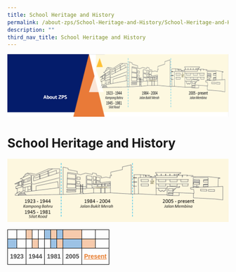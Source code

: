 ```yaml
---
title: School Heritage and History
permalink: /about-zps/School-Heritage-and-History/School-Heritage-and-History/
description: ""
third_nav_title: School Heritage and History
---
```



![](/images/AboutUs.png)

School Heritage and History
===========================

![](/images/ZPSImage.png)

<style type="text/css">
.tg  {border-collapse:collapse;border-spacing:0;}
.tg td{border-color:black;border-style:solid;border-width:1px;font-family:Arial, sans-serif;font-size:14px;
  overflow:hidden;padding:10px 5px;word-break:normal;}
.tg th{border-color:black;border-style:solid;border-width:1px;font-family:Arial, sans-serif;font-size:14px;
  font-weight:normal;overflow:hidden;padding:10px 5px;word-break:normal;}
.tg .tg-gpqx{color:#4C4C4C;font-weight:bold;text-align:left;vertical-align:top}
.tg .tg-ybr3{background-color:#F7CAAC;color:#4C4C4C;font-weight:bold;text-align:left;vertical-align:top}
.tg .tg-9jx3{background-color:#9CC2E5;color:#4C4C4C;font-weight:bold;text-align:left;vertical-align:top}
.tg .tg-0lax{text-align:left;vertical-align:top}
</style>
<table class="tg">
<thead>
  <tr>
    <th class="tg-gpqx"> </th>
    <th class="tg-gpqx"> </th>
    <th class="tg-ybr3"> </th>
    <th class="tg-gpqx"> </th>
    <th class="tg-gpqx"> </th>
    <th class="tg-9jx3"> </th>
    <th class="tg-ybr3"> </th>
    <th class="tg-9jx3"> </th>
    <th class="tg-ybr3" colspan="2">  </th>
    <th class="tg-gpqx"> </th>
    <th class="tg-0lax"></th>
  </tr>
</thead>
<tbody>
  <tr>
    <td class="tg-9jx3"> </td>
    <td class="tg-gpqx"> </td>
    <td class="tg-gpqx"> </td>
    <td class="tg-ybr3"> </td>
    <td class="tg-gpqx"> </td>
    <td class="tg-gpqx"> </td>
    <td class="tg-9jx3"> </td>
    <td class="tg-ybr3"> </td>
    <td class="tg-9jx3"> </td>
    <td class="tg-ybr3" colspan="2">  </td>
    <td class="tg-gpqx"> </td>
  </tr>
  <tr>
    <td class="tg-gpqx" colspan="2">1923                       </td>
    <td class="tg-gpqx" colspan="3">1944</td>
    <td class="tg-gpqx" colspan="3">1981</td>
    <td class="tg-gpqx" colspan="2">2005</td>
    <td class="tg-gpqx" colspan="2"> <a href="https://zhangdepri-moe-edu-sg-admin.cwp.sg/about-zps/school-heritage-and-history/2013-2020"><span style="text-decoration:underline;color:#E77A2A">Present</span></a></td>
  </tr>
</tbody>
</table>